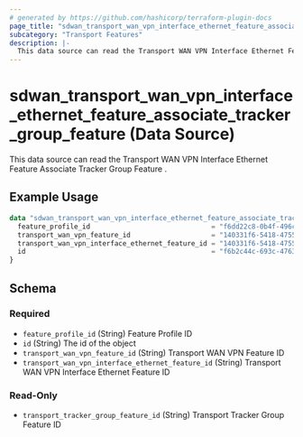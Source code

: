```yaml
---
# generated by https://github.com/hashicorp/terraform-plugin-docs
page_title: "sdwan_transport_wan_vpn_interface_ethernet_feature_associate_tracker_group_feature Data Source - terraform-provider-sdwan"
subcategory: "Transport Features"
description: |-
  This data source can read the Transport WAN VPN Interface Ethernet Feature Associate Tracker Group Feature .
---
```


# sdwan_transport_wan_vpn_interface_ethernet_feature_associate_tracker_group_feature (Data Source)

This data source can read the Transport WAN VPN Interface Ethernet Feature Associate Tracker Group Feature .

## Example Usage

```terraform
data "sdwan_transport_wan_vpn_interface_ethernet_feature_associate_tracker_group_feature" "example" {
  feature_profile_id                              = "f6dd22c8-0b4f-496c-9a0b-6813d1f8b8ac"
  transport_wan_vpn_feature_id                    = "140331f6-5418-4755-a059-13c77eb96037"
  transport_wan_vpn_interface_ethernet_feature_id = "140331f6-5418-4755-a059-13c77eb96037"
  id                                              = "f6b2c44c-693c-4763-b010-895aa3d236bd"
}
```

<!-- schema generated by tfplugindocs -->
## Schema

### Required

- `feature_profile_id` (String) Feature Profile ID
- `id` (String) The id of the object
- `transport_wan_vpn_feature_id` (String) Transport WAN VPN Feature ID
- `transport_wan_vpn_interface_ethernet_feature_id` (String) Transport WAN VPN Interface Ethernet Feature ID

### Read-Only

- `transport_tracker_group_feature_id` (String) Transport Tracker Group Feature ID
